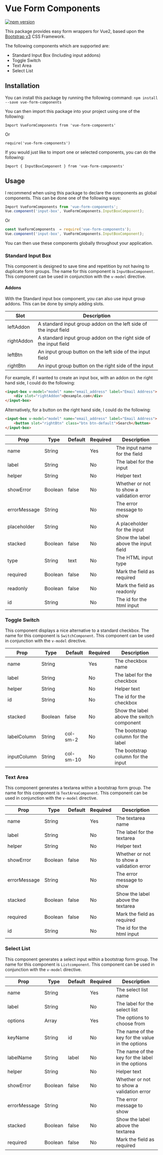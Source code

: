 # Vue Form Components

[![npm version](https://badge.fury.io/js/vue-form-components.svg)](https://badge.fury.io/js/vue-form-components)

This package provides easy form wrappers for Vue2, based upon the [Bootstrap v3](https://getbootstrap.com/) CSS Framework.

The following components which are supported are:

- Standard Input Box (Including input addons)
- Toggle Switch
- Text Area
- Select List

## Installation

You can install this package by running the following command: `npm install --save vue-form-components`

You can then import this package into your project using one of the following:

`Import VueFormComponents from 'vue-form-components'`

Or

`require('vue-form-components')`

If you would just like to import one or selected components, you can do the following:

`Import { InputBoxComponent } from 'vue-form-components'`

## Usage

I recommend when using this package to declare the components as global components. This can be done one of the following ways:

```javascript
Import VueFormComponents from 'vue-form-components';
Vue.component('input-box', VueFormComponents.InputBoxComponent);
```
Or
```javascript
const VueFormComponents  = require('vue-form-components');
Vue.component('input-box', VueFormComponents.InputBoxComponent);
```

You can then use these components globally throughout your application.

### Standard Input Box

This component is designed to save time and repetition by not having to duplicate form groups. The name for this
component is `InputBoxComponent`. This component can be used in conjunction with the `v-model` directive.

#### Addons
With the Standard input box component, you can also use input group addons. This can be done by simply adding slots.

| Slot         | Description |
| ------------ | ----------- |
| leftAddon    | A standard input group addon on the left side of the input field |
| rightAddon   | A standard input group addon on the right side of the input field |
| leftBtn      | An input group button on the left side of the input field |
| rightBtn     | An input group button on the right side of the input |

For example, if I wanted to create an input box, with an addon on the right hand side, I could do the following:

```html
<input-box v-model="model" name="email_address" label="Email Address">
    <div slot="rightAddon">@example.com</div>
</input-box>
```

Alternatively, for a button on the right hand side, I could do the following:

```html
<input-box v-model="model" name="email_address" label="Email Address">
    <button slot="rightBtn" class="btn btn-default">Search</button>
</input-box>
```

| Prop         | Type     | Default    | Required  | Description |
| ------------ | -------  | ---------- | --------- | ----------- |
| name         | String   |            | Yes       | The input name for the field |
| label        | String   |            | No       | The label for the input |
| helper        | String  |            | No        | Helper text  |
| showError    | Boolean  | false      | No        | Whether or not to show a validation error |
| errorMessage | String   |            | No        | The error message to show |
| placeholder  | String   |            | No        | A placeholder for the input |
| stacked      | Boolean  | false      | No        | Show the label above the input field |
| type         | String   | text       | No        | The HTML input type |
| required     | Boolean  | false      | No        | Mark the field as required |
| readonly     | Boolean  | false      | No        | Mark the field as readonly |
| id           | String   |            | No        | The id for the html input |

### Toggle Switch

This component displays a nice alternative to a standard checkbox. The name for this component is `SwitchComponent`.
This component can be used in conjunction with the `v-model` directive.

| Prop         | Type     | Default    | Required  | Description |
| ------------ | -------  | ---------- | --------- | ----------- |
| name         | String   |            | Yes       | The checkbox name |
| label        | String   |            | No       | The label for the checkbox |
| helper        | String  |            | No        | Helper text  |
| id           | String   |            | No        | The id for the checkbox |
| stacked      | Boolean  | false      | No        | Show the label above the switch component
| labelColumn  | String   | col-sm-2   | No        | The bootstrap column for the label |
| inputColumn  | String   | col-sm-10  | No        | The bootstrap column for the input |

### Text Area

This component generates a textarea within a bootstrap form group. The name for this component is `TextAreaComponent`.
This component can be used in conjunction with the `v-model` directive.

| Prop         | Type     | Default    | Required  | Description |
| ------------ | -------  | ---------- | --------- | ----------- |
| name         | String   |            | Yes       | The textarea name |
| label        | String   |            | No       | The label for the textarea |
| helper        | String  |            | No        | Helper text  |
| showError    | Boolean  | false      | No        | Whether or not to show a validation error |
| errorMessage | String   |            | No        | The error message to show |
| stacked      | Boolean  | false      | No        | Show the label above the textarea |
| required     | Boolean  | false      | No        | Mark the field as required |
| id           | String   |            | No        | The id for the html input |

### Select List

This component generates a select input within a bootstrap form group. The name for this component is `Listcomponent`.
This component can be used in conjunction with the `v-model` directive.

| Prop         | Type     | Default    | Required  | Description |
| ------------ | -------  | ---------- | --------- | ----------- |
| name         | String   |            | Yes       | The select list name |
| label        | String   |            | No       | The label for the select list |
| options        | Array   |            | Yes       | The options to choose from |
| keyName        | String   |  id          | No       | The name of the key for the value in the options |
| labelName        | String   |  label          | No       | The name of the key for the label in the options |
| helper        | String  |            | No        | Helper text  |
| showError    | Boolean  | false      | No        | Whether or not to show a validation error |
| errorMessage | String   |            | No        | The error message to show |
| stacked      | Boolean  | false      | No        | Show the label above the textarea |
| required     | Boolean  | false      | No        | Mark the field as required |
